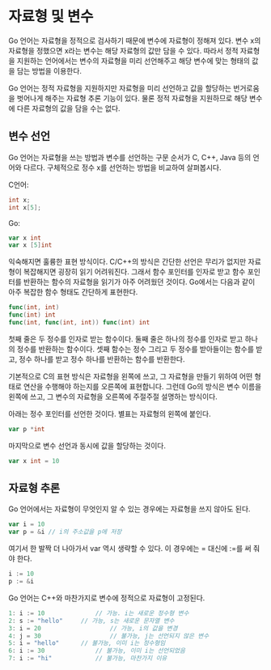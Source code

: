 # 자료형 및 변수

Go 언어는 자료형을 정적으로 검사하기 때문에 변수에 자료형이 정해져 있다. 변수 x의 자료형을 정했으면 x라는 변수는 해당 자료형의 값만 담을 수 있다. 따라서 정적 자료형을 지원하는 언어에서는 변수의 자료형을 미리 선언해주고 해당 변수에 맞는 형태의 값을 담는 방법을 이용한다.

Go 언어는 정적 자료형을 지원하지만 자료형을 미리 선언하고 값을 할당하는 번거로움을 벗어나게 해주는 자료형 추론 기능이 있다.  물론 정적 자료형을 지원하므로 해당 변수에 다른 자료형의 값을 담을 수는 없다.

## 변수 선언

Go 언어는 자료형을 쓰는 방법과 변수를 선언하는 구문 순서가 C, C++, Java 등의 언어와 다르다. 구체적으로 정수 x를 선언하는 방법을 비교하여 살펴봅시다.

C언어:

```c
int x;
int x[5];
```

Go:

```go
var x int
var x [5]int
```

익숙해지면 훌륭한 표현 방식이다. C/C++의 방식은 간단한 선언은 무리가 없지만 자료형이 복잡해지면 굉장히 읽기 어려워진다. 그래서 함수 포인터를 인자로 받고 함수 포인터를 반환하는 함수의 자료형을 읽기가 아주 어려웠던 것이다. Go에서는 다음과 같이 아주 복잡한 함수 형태도 간단하게 표현한다.

```go
func(int, int)
func(int) int
func(int, func(int, int)) func(int) int
```

첫째 줄은 두 정수를 인자로 받는 함수이다. 둘째 줄은 하나의 정수를 인자로 받고 하나의 정수를 반환하는 함수이다. 셋째 함수는 정수 그리고 두 정수를 받아들이는 함수를 받고, 정수 하나를 받고 정수 하나를 반환하는 함수를 반환한다.

기본적으로 C의 표현 방식은 자료형을 왼쪽에 쓰고, 그 자료형을 만들기 위하여 어떤 형태로 연산을 수행해야 하는지를 오른쪽에 표현합니다. 그런데 Go의 방식은 변수 이름을 왼쪽에 쓰고, 그 변수의 자료형을 오른쪽에 주절주절 설명하는 방식이다.

아래는 정수 포인터를 선언한 것이다. 별표는 자료형의 왼쪽에 붙인다.

```go
var p *int
```

마지막으로 변수 선언과 동시에 값을 할당하는 것이다.

```go
var x int = 10
```

## 자료형 추론

Go 언어에서는 자료형이 무엇인지 알 수 있는 경우에는 자료형을 쓰지 않아도 된다.

```go
var i = 10
var p = &i // i의 주소값을 p에 저장
```

여기서 한 발짝 더 나아가서 var 역시 생략할 수 있다. 이 경우에는 = 대신에 :=를 써 줘야 한다.

```go
i := 10
p := &i
```

Go 언어는 C++와 마찬가지로 변수에 정적으로 자료형이 고정된다.

```go
1: i := 10				// 가능. i는 새로운 정수형 변수
2: s := "hello"		// 가능, s는 새로운 문자열 변수
3: i = 20					// 가능, i의 값을 변경
4: j = 30					// 불가능, j는 선언되지 않은 변수
5: i = "hello" 		// 불가능, 이미 i는 정수형임
6: i := 30				// 불가능, 이미 i는 선언되었음
7: i := "hi"			// 불가능, 마찬가지 이유
```

